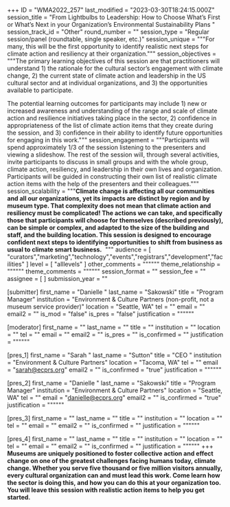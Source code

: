 +++
ID = "WMA2022_257"
last_modified = "2023-03-30T18:24:15.000Z"
session_title = "From Lightbulbs to Leadership: How to Choose What’s First or What’s Next in your Organization’s Environmental Sustainability Plans  "
session_track_id = "Other"
round_number = ""
session_type = "Regular session/panel (roundtable, single speaker, etc.)"
session_unique = """For many, this will be the first opportunity to identify realistic next steps for climate action and resiliency at their organization."""
session_objectives = """The primary learning objectives of this session are that practitioners will understand 1) the rationale for the cultural sector’s engagement with climate change, 2) the current state of climate action and leadership in the US cultural sector and at individual organizations, and 3) the opportunities available to participate.  

The potential learning outcomes for participants may include 1) new or increased awareness and understanding of the range and scale of climate action and resilience initiatives taking place in the sector, 2) confidence in appropriateness of the list of climate action items that they create during the session, and 3) confidence in their ability to identify future opportunities for engaging in this work."""
session_engagement = """Participants will spend approximately 1/3 of the session listening to the presenters and viewing a slideshow. The rest of the session will, through several activities, invite participants to discuss in small groups and with the whole group, climate action, resiliency, and leadership in their own lives and organization. Participants will be guided in constructing their own list of realistic climate action items with the help of the presenters and their colleagues."""
session_scalability = """**Climate change is affecting all our communities and all our organizations, yet its impacts are distinct by region and by museum type. That complexity does not mean that climate action and resiliency must be complicated! The actions we can take, and specifically those that participants will choose for themselves (described previously), can be simple or complex, and adapted to the size of the building and staff, and the building location. This session is designed to encourage confident next steps to identifying opportunities to shift from business as usual to climate smart business.** 
"""
audience = [ "curators","marketing","technology","events","registrars","development","facilities" ]
level = [ "alllevels" ]
other_comments = """"""
theme_relationship = """"""
theme_comments = """"""
session_format = ""
session_fee = ""
assignee = [  ]
submission_year = ""

[submitter]
first_name = "Danielle "
last_name = "Sakowski"
title = "Program Manager"
institution = "Environment & Culture Partners (non-profit, not a museum service provider)"
location = "Seattle, WA"
tel = ""
email = ""
email2 = ""
is_mod = "false"
is_pres = "false"
justification = """"""

[moderator]
first_name = ""
last_name = ""
title = ""
institution = ""
location = ""
tel = ""
email = ""
email2 = ""
is_pres = ""
is_confirmed = ""
justification = """"""

[pres_1]
first_name = "Sarah "
last_name = "Sutton"
title = "CEO "
institution = "Environment & Culture Partners"
location = "Tacoma, WA"
tel = ""
email = "sarah@ecprs.org"
email2 = ""
is_confirmed = "true"
justification = """"""

[pres_2]
first_name = "Danielle "
last_name = "Sakowski"
title = "Program Manager"
institution = "Environment & Culture Partners"
location = "Seattle, WA"
tel = ""
email = "danielle@ecprs.org"
email2 = ""
is_confirmed = "true"
justification = """"""

[pres_3]
first_name = ""
last_name = ""
title = ""
institution = ""
location = ""
tel = ""
email = ""
email2 = ""
is_confirmed = ""
justification = """"""

[pres_4]
first_name = ""
last_name = ""
title = ""
institution = ""
location = ""
tel = ""
email = ""
email2 = ""
is_confirmed = ""
justification = """"""
+++
**Museums are uniquely positioned to foster collective action and effect change on one of the greatest challenges facing humans today, climate change. Whether you serve five thousand or five million visitors annually, every cultural organization can and must lead this work. Come learn how the sector is doing this, and how you can do this at your organization too. You will leave this session with realistic action items to help you get started.** 
